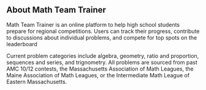 
## About Math Team Trainer

Math Team Trainer is an online platform to help high school students prepare for regional competitions. Users can track their progress, contribute to discussions about individual problems, and compete for top spots on the leaderboard

Current problem categories include algebra, geometry, ratio and proportion, sequences and series, and trignometry. All problems are sourced from past AMC 10/12 contests, the Massachusetts Association of Math Leagues, the Maine Association of Math Leagues, or the Intermediate Math League of Eastern Massachusetts. 


